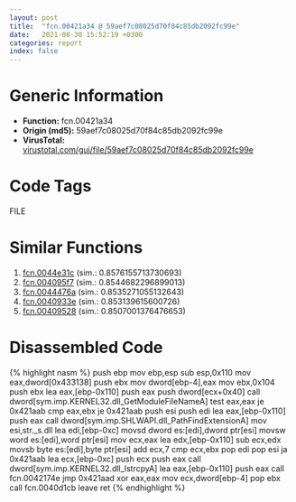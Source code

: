 ```yaml
---
layout: post
title:  "fcn.00421a34 @ 59aef7c08025d70f84c85db2092fc99e"
date:   2021-08-30 15:52:19 +0300
categories: report
index: false
---
```


# Generic Information
- **Function:** fcn.00421a34
- **Origin (md5):** 59aef7c08025d70f84c85db2092fc99e
- **VirusTotal:** [virustotal.com/gui/file/59aef7c08025d70f84c85db2092fc99e][virustotal_ref]

# Code Tags
<span class="tag" id="FILE">FILE</span>


# Similar Functions

1. [fcn.0044e31c][similar_1_ref] (sim.: 0.8576155713730693)
2. [fcn.004095f7][similar_2_ref] (sim.: 0.8544682296899013)
3. [fcn.0044476a][similar_3_ref] (sim.: 0.8535271055132643)
4. [fcn.0040933e][similar_4_ref] (sim.: 0.853139615600726)
5. [fcn.00409528][similar_5_ref] (sim.: 0.8507001376476653)


# Disassembled Code

{% highlight nasm %}
push ebp
mov ebp,esp
sub esp,0x110
mov eax,dword[0x433138]
push ebx
mov dword[ebp-4],eax
mov ebx,0x104
push ebx
lea eax,[ebp-0x110]
push eax
push dword[ecx+0x40]
call dword[sym.imp.KERNEL32.dll_GetModuleFileNameA]
test eax,eax
je 0x421aab
cmp eax,ebx
je 0x421aab
push esi
push edi
lea eax,[ebp-0x110]
push eax
call dword[sym.imp.SHLWAPI.dll_PathFindExtensionA]
mov esi,str._s.dll
lea edi,[ebp-0xc]
movsd dword es:[edi],dword ptr[esi]
movsw word es:[edi],word ptr[esi]
mov ecx,eax
lea edx,[ebp-0x110]
sub ecx,edx
movsb byte es:[edi],byte ptr[esi]
add ecx,7
cmp ecx,ebx
pop edi
pop esi
ja 0x421aab
lea ecx,[ebp-0xc]
push ecx
push eax
call dword[sym.imp.KERNEL32.dll_lstrcpyA]
lea eax,[ebp-0x110]
push eax
call fcn.0042174e
jmp 0x421aad
xor eax,eax
mov ecx,dword[ebp-4]
pop ebx
call fcn.0040d1cb
leave
ret
{% endhighlight %}


[similar_1_ref]: /report/fcn.0044e31c@9c2b894b84f59672d8be2e984066f76f
[similar_2_ref]: /report/fcn.004095f7@69b3c79878674ea715338a112bb5caa6
[similar_3_ref]: /report/fcn.0044476a@b3771987fba16f4fba07d1109ec72c76
[similar_4_ref]: /report/fcn.0040933e@69b3c79878674ea715338a112bb5caa6
[similar_5_ref]: /report/fcn.00409528@69b3c79878674ea715338a112bb5caa6
[virustotal_ref]: https://www.virustotal.com/gui/file/59aef7c08025d70f84c85db2092fc99e